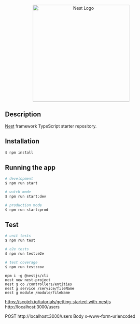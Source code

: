<p align="center">
  <a href="http://nestjs.com/" target="blank"><img src="https://nestjs.com/img/logo_text.svg" width="320" alt="Nest Logo" /></a>
</p>

[travis-image]: https://api.travis-ci.org/nestjs/nest.svg?branch=master
[travis-url]: https://travis-ci.org/nestjs/nest


## Description

[Nest](https://github.com/nestjs/nest) framework TypeScript starter repository.

## Installation

```bash
$ npm install
```

## Running the app

```bash
# development
$ npm run start

# watch mode
$ npm run start:dev

# production mode
$ npm run start:prod
```

## Test

```bash
# unit tests
$ npm run test

# e2e tests
$ npm run test:e2e

# test coverage
$ npm run test:cov
```

`npm i -g @nestjs/cli`  
`nest new nest-project`  
`nest g co /controllers/entities`  
`nest g service /service/fileName`  
`nest g module /module/fileName` 

https://scotch.io/tutorials/getting-started-with-nestjs
http://localhost:3000/users

POST http://localhost:3000/users
Body x-www-form-urlencoded
 

